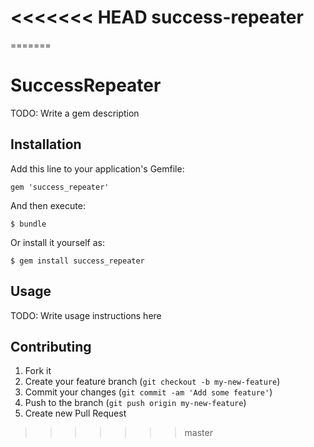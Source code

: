 <<<<<<< HEAD
success-repeater
================
=======
# SuccessRepeater

TODO: Write a gem description

## Installation

Add this line to your application's Gemfile:

    gem 'success_repeater'

And then execute:

    $ bundle

Or install it yourself as:

    $ gem install success_repeater

## Usage

TODO: Write usage instructions here

## Contributing

1. Fork it
2. Create your feature branch (`git checkout -b my-new-feature`)
3. Commit your changes (`git commit -am 'Add some feature'`)
4. Push to the branch (`git push origin my-new-feature`)
5. Create new Pull Request
>>>>>>> master
